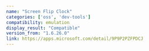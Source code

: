 ```yaml
---
name: "Screen Flip Clock"
categories: ['oss', 'dev-tools']
compatibility: emulation
display_result: "Compatible"
version_from: "1.6.26.0"
link: https://apps.microsoft.com/detail/9P9P2PZFPDCJ
---
```

